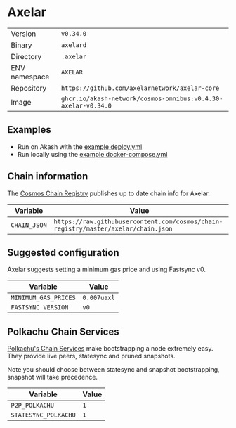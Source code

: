 # Axelar

| | |
|---|---|
|Version|`v0.34.0`|
|Binary|`axelard`|
|Directory|`.axelar`|
|ENV namespace|`AXELAR`|
|Repository|`https://github.com/axelarnetwork/axelar-core`|
|Image|`ghcr.io/akash-network/cosmos-omnibus:v0.4.30-axelar-v0.34.0`|

## Examples

- Run on Akash with the [example deploy.yml](./deploy.yml)
- Run locally using the [example docker-compose.yml](./docker-compose.yml)

## Chain information

The [Cosmos Chain Registry](https://github.com/cosmos/chain-registry) publishes up to date chain info for Axelar.

|Variable|Value|
|---|---|
|`CHAIN_JSON`|`https://raw.githubusercontent.com/cosmos/chain-registry/master/axelar/chain.json`|

## Suggested configuration

Axelar suggests setting a minimum gas price and using Fastsync v0.

|Variable|Value|
|---|---|
|`MINIMUM_GAS_PRICES`|`0.007uaxl`|
|`FASTSYNC_VERSION`|`v0`|

## Polkachu Chain Services

[Polkachu's Chain Services](https://www.polkachu.com/) make bootstrapping a node extremely easy. They provide live peers, statesync and pruned snapshots.

Note you should choose between statesync and snapshot bootstrapping, snapshot will take precedence.

|Variable|Value|
|---|---|
|`P2P_POLKACHU`|`1`|
|`STATESYNC_POLKACHU`|`1`|
